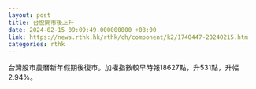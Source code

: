 ```yaml
---
layout: post
title: 台股開市後上升
date: 2024-02-15 09:09:49.000000000 +08:00
link: https://news.rthk.hk/rthk/ch/component/k2/1740447-20240215.htm
categories: rthk
---
```


台灣股市農曆新年假期後復市。加權指數較早時報18627點，升531點，升幅2.94%。
